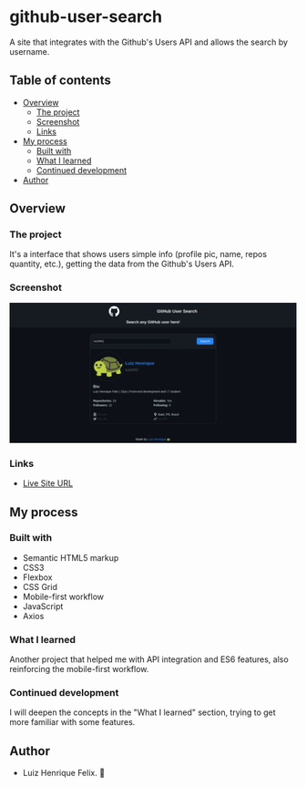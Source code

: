 # github-user-search
A site that integrates with the Github's Users API and allows the search by username.

## Table of contents

- [Overview](#overview)
  - [The project](#the-project)
  - [Screenshot](#screenshot)
  - [Links](#links)
- [My process](#my-process)
  - [Built with](#built-with)
  - [What I learned](#what-i-learned)
  - [Continued development](#continued-development)
- [Author](#author)

## Overview

### The project

It's a interface that shows users simple info (profile pic, name, repos quantity, etc.), getting the data from the Github's Users API.

### Screenshot

![](./assets/images/screenshot.png)

### Links

- [Live Site URL](https://luizhf42.github.io/github-user-search)

## My process

### Built with

- Semantic HTML5 markup
- CSS3
- Flexbox
- CSS Grid
- Mobile-first workflow
- JavaScript
- Axios

### What I learned

Another project that helped me with API integration and ES6 features, also reinforcing the mobile-first workflow.

### Continued development

I will deepen the concepts in the "What I learned" section, trying to get more familiar with some features.

## Author

- Luiz Henrique Felix. 🐢
